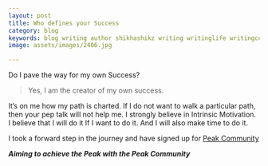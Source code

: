 ```yaml
---
layout: post
title: Who defines your Success
category: blog
keywords: blog writing author shikhashikz writing writinglife writingcommunity dailyblogpost dailyblogpostchallenge success life
image: assets/images/2406.jpg

---
```

Do I pave the way for my own Success?

>Yes, I am the creator of my own success. 
>
It’s on me how my path is charted. If I do not want to walk a particular path, then your pep talk will not help me. I strongly believe in Intrinsic Motivation. I believe that I will do it If I want to do it. And I will also make time to do it. 

I took a forward step in the journey and have signed up for [Peak Community](https://www.peak.community/)

***Aiming to achieve the Peak with the Peak Community***
